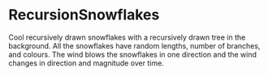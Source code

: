 # RecursionSnowflakes
Cool recursively drawn snowflakes with a recursively drawn tree in the background.
All the snowflakes have random lengths, number of branches, and colours.
The wind blows the snowflakes in one direction and the wind changes in direction and magnitude over time.
